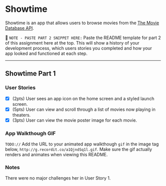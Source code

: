 # Showtime

Showtime is an app that allows users to browse movies from the [The Movie Database API](http://docs.themoviedb.apiary.io/#).

📝 `NOTE - PASTE PART 2 SNIPPET HERE:` Paste the README template for part 2 of this assignment here at the top. This will show a history of your development process, which users stories you completed and how your app looked and functioned at each step.

---

## Showtime Part 1

### User Stories

- [x] (2pts) User sees an app icon on the home screen and a styled launch screen.
- [x] (5pts) User can view and scroll through a list of movies now playing in theaters.
- [x] (3pts) User can view the movie poster image for each movie.

### App Walkthough GIF
`TODO://` Add the URL to your animated app walkthough `gif` in the image tag below, `http://g.recordit.co/a1QjndSq1l.gif`. Make sure the gif actually renders and animates when viewing this README. 

### Notes
There were no major challenges her in User Story 1.
